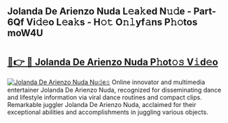 ## Jolanda De Arienzo Nuda L𝚎a𝚔ed N𝚞𝚍e - Part-6Qf Vi𝚍𝚎o L𝚎a𝚔s - H𝚘𝚝 O𝚗𝚕yf𝚊ns P𝚑𝚘tos moW4U

# <h2><a href="http://kfeeute.oniu.top/?m=Jolanda+De+Arienzo+Nuda">🔗👉 🔴 Jolanda De Arienzo Nuda P𝚑ot𝚘𝚜 V𝚒d𝚎o</a></h2>

[![Jolanda De Arienzo Nuda Nu𝚍e𝚜](https://i.imgur.com/0qMVB7G.gif)](http://kfeeute.oniu.top/?m=Jolanda+De+Arienzo+Nuda)
Online innovator and multimedia entertainer Jolanda De Arienzo Nuda, recognized for disseminating dance and lifestyle information via viral dance routines and compact clips. Remarkable juggler Jolanda De Arienzo Nuda, acclaimed for their exceptional abilities and accomplishments in juggling various objects.  
